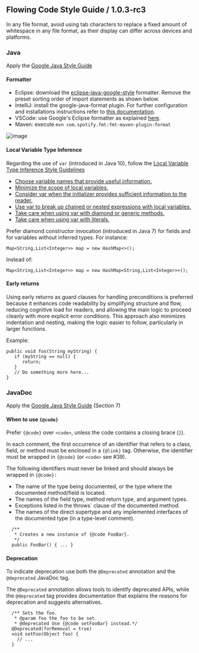 ## Flowing Code Style Guide / 1.0.3-rc3

In any file format, avoid using tab characters to replace a fixed amount of whitespace in any file format, as their display can differ across devices and platforms.

### Java

Apply the [Google Java Style Guide](https://google.github.io/styleguide/javaguide.html)

#### Formatter

* Eclipse: download the [eclipse-java-google-style](https://github.com/google/styleguide/blob/gh-pages/eclipse-java-google-style.xml) formatter. Remove the preset sorting order of import statements as shown below.
* IntelliJ: install the google-java-format plugin. For further configuration and installations instructions refer to [this documentation](https://github.com/google/google-java-format/blob/master/README.md#intellij-jre-config).
* VSCode: use Google's Eclipse formatter as explained [here](https://code.visualstudio.com/docs/java/java-linting#_formatter).
* Maven: execute `mvn com.spotify.fmt:fmt-maven-plugin:format`

![image](https://user-images.githubusercontent.com/11554739/201381569-fb6afe7d-a6be-42e1-84f0-32382f0cd44b.png)

#### Local Variable Type Inference

Regarding the use of `var` (introduced in Java 10), follow the [Local Variable Type Inference Style Guidelines](https://openjdk.org/projects/amber/guides/lvti-style-guide)

- [Choose variable names that provide useful information.](https://openjdk.java.net/projects/amber/guides/lvti-style-guide#G1)
- [Minimize the scope of local variables.](https://openjdk.java.net/projects/amber/guides/lvti-style-guide#G2)
- [Consider var when the initializer provides sufficient information to the reader.](https://openjdk.java.net/projects/amber/guides/lvti-style-guide#G3)
- [Use var to break up chained or nested expressions with local variables.](https://openjdk.java.net/projects/amber/guides/lvti-style-guide#G4)
- [Take care when using var with diamond or generic methods.](https://openjdk.java.net/projects/amber/guides/lvti-style-guide#G6)
- [Take care when using var with literals.](https://openjdk.java.net/projects/amber/guides/lvti-style-guide#G7)

Prefer diamond constructor invocation (introduced in Java 7) for fields and for variables without inferred types. For instance: 
```
Map<String,List<Integer>> map = new HashMap<>();
```
Instead of:
```
Map<String,List<Integer>> map = new HashMap<String,List<Integer>>();
```
#### Early returns
Using early returns as guard clauses for handling preconditions is preferred because it enhances code readability by simplifying structure and flow, reducing cognitive load for readers, and allowing the main logic to proceed cleanly with more explicit error conditions. This approach also minimizes indentation and nesting, making the logic easier to follow, particularly in larger functions.

Example:
```
public void foo(String myString) {
   if (myString == null) {
      return;
   } 
   // Do something more here...
}
```

### JavaDoc

Apply the [Google Java Style Guide](https://google.github.io/styleguide/javaguide.html#s7-javadoc) (Section 7)

#### When to use `{@code}`

Prefer `{@code}` over `<code>`, unless the code contains a closing brace (`}`).

In each comment, the first occurrence of an identifier that refers to a class, field, or method must be enclosed in a `{@link}` tag. Otherwise, the identifier must be wrapped in `{@code}` (or `<code>` see #39).

The following identifiers must never be linked and should always be wrapped in `{@code}:`
- The name of the type being documented, or the type where the documented method/field is located.
- The names of the field type, method return type, and argument types.
- Exceptions listed in the throws` clause of the documented method.
- The names of the direct supertype and any implemented interfaces of the documented type (in a type-level comment).

```
  /**
   * Creates a new instance of {@code FooBar}.
   */
  public FooBar() { ... }
```

#### Deprecation

To indicate deprecation use both the `@Deprecated` annotation and the `@deprecated` JavaDoc tag.

The `@Deprecated` annotation allows tools to identify deprecated APIs, while the `@deprecated` 
tag provides documentation that explains the reasons for deprecation and suggests alternatives.

```
  /** Sets the foo.
   * @param foo the foo to be set.
   * @deprecated Use {@code setFooBar} instead.*/
  @Deprecated(forRemoval = true)
  void setFoo(Object foo) {
    // ...
  }
```
